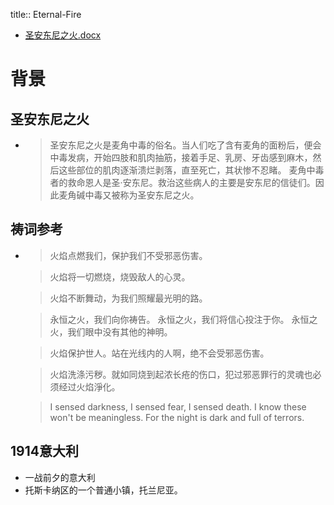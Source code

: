 title:: Eternal-Fire

- [圣安东尼之火.docx](../assets/圣安东尼之火_1630855461593_0.docx)
# 背景
## 圣安东尼之火
-
  > 圣安东尼之火是麦角中毒的俗名。当人们吃了含有麦角的面粉后，便会中毒发病，开始四肢和肌肉抽筋，接着手足、乳房、牙齿感到麻木，然后这些部位的肌肉逐渐溃烂剥落，直至死亡，其状惨不忍睹。 麦角中毒者的救命恩人是圣·安东尼。救治这些病人的主要是安东尼的信徒们。因此麦角碱中毒又被称为圣安东尼之火。
## 祷词参考
-
  > 火焰点燃我们，保护我们不受邪恶伤害。
  
  > 火焰将一切燃烧，烧毁敌人的心灵。
  
  > 火焰不断舞动，为我们照耀最光明的路。
  
  > 永恒之火，我们向你祷告。
  > 永恒之火，我们将信心投注于你。
  > 永恒之火，我们眼中没有其他的神明。
  
  > 火焰保护世人。站在光线内的人啊，绝不会受邪恶伤害。
  
  > 火焰洗涤污秽。就如同烧到起浓长疮的伤口，犯过邪恶罪行的灵魂也必须经过火焰淨化。
  
  > I sensed darkness, I sensed fear, I sensed death. I know these won't be meaningless. For the night is dark and full of terrors.
## 1914意大利
- 一战前夕的意大利
- 托斯卡纳区的一个普通小镇，托兰尼亚。